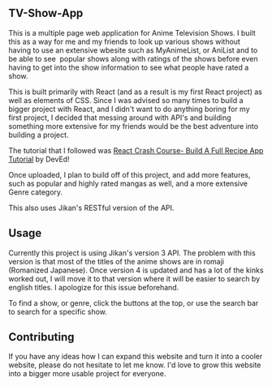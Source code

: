 ## TV-Show-App
This is a multiple page web application for Anime Television Shows. I built this as a way for me and my friends to look up various shows without having to use an extensive wbesite such as MyAnimeList, or AniList and to be able to see  popular shows along with ratings of the shows before even having to get into the show information to see what people have rated a show. 

This is built primarily with React (and as a result is my first React project) as well as elements of CSS. 
Since I was advised so many times to build a bigger project with React, and I didn't want to do anything boring for my first project, I decided that messing around with API's and building something more extensive for my friends would be the best adventure into building a project. 

The tutorial that I followed was [React Crash Course- Build A Full Recipe App Tutorial](https://www.youtube.com/watch?v=xc4uOzlndAk&t=4820s&ab_channel=DevEd) by DevEd! 

Once uploaded, I plan to build off of this project, and add more features, such as popular and highly rated mangas as well, and a more extensive Genre category. 

This also uses Jikan's RESTful version of the API. 


## Usage

Currently this project is using Jikan's version 3 API. The problem with this version is that most of the titles of the anime shows are in romaji (Romanized Japanese). Once version 4 is updated and has a lot of the kinks worked out, I will move it to that version where it will be easier to search by english titles. I apologize for this issue beforehand. 

To find a show, or genre, click the buttons at the top, or use the search bar to search for a specific show. 

## Contributing
If you have any ideas how I can expand this website and turn it into a cooler website, please do not hesitate to let me know. I'd love to grow this website into a bigger more usable project for everyone. 
